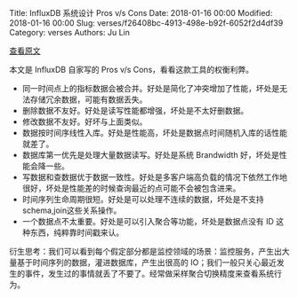 Title: InfluxDB 系统设计 Pros v/s Cons
Date: 2018-01-16 00:00
Modified: 2018-01-16 00:00
Slug: verses/f26408bc-4913-498e-b92f-6052f2d4df39
Category: verses
Authors: Ju Lin

[查看原文](https://docs.influxdata.com/influxdb/v1.4/concepts/insights_tradeoffs/)

本文是 InfluxDB 自家写的 Pros v/s Cons，看看这款工具的权衡利弊。

* 同一时间点上的指标数据会被合并。好处是简化了冲突增加了性能，坏处是无法存储冗余数据，可能有数据丢失。
* 删除数据不友好。好处是读写性能都增强，坏处是不太好删数据。
* 修改数据不友好。好坏与上面类似。
* 数据按时间序线性入库。好处是性能高，坏处是数据点时间随机入库的话性能就差了。
* 数据库第一优先是处理大量数据读写。好处是系统 Brandwidth 好，坏处是性能会降一些。
* 写数据和查数据优于数据一致性。好处是多客户端高负载的情况下依然工作地很好，坏处是性能差的时候查询最近的点可能不会被包含进来。
* 时间序列生命周期很短。好处是可以处理不连续的数据，坏处是不支持schema,join这些关系操作。
* 一个数据点不太重要。好处是可以引入聚合等功能，坏处是数据点没有 ID 这种东西，纯粹靠时间戳来认。

衍生思考：我们可以看到每个假定部分都是监控领域的场景：监控服务，产生出大量基于时间序列的数据，灌进数据库，产生出很高的 IO；我们一般只关心最近发生的事件，发生过的事情就丢了不要了。经常做采样聚合切换精度来查看系统行为。
